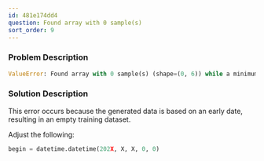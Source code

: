 ```yaml
---
id: 481e174dd4
question: Found array with 0 sample(s)
sort_order: 9
---
```


### Problem Description

```python
ValueError: Found array with 0 sample(s) (shape=(0, 6)) while a minimum of 1 is required by LinearRegression.
```

### Solution Description

This error occurs because the generated data is based on an early date, resulting in an empty training dataset.

Adjust the following:

```python
begin = datetime.datetime(202X, X, X, 0, 0)
```